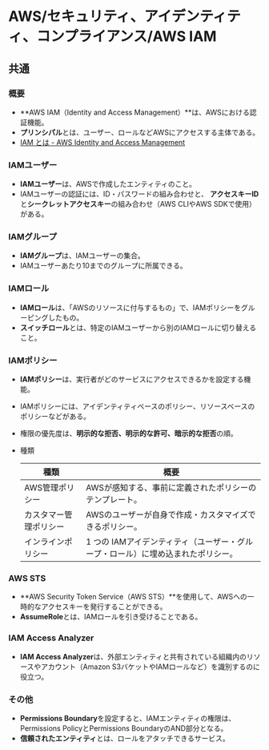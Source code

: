 # AWS/セキュリティ、アイデンティティ、コンプライアンス/AWS IAM

## 共通

### 概要

- **AWS IAM（Identity and Access Management）**は、AWSにおける認証機能。
- **プリンシパル**とは、ユーザー、ロールなどAWSにアクセスする主体である。
- [IAM とは - AWS Identity and Access Management](https://docs.aws.amazon.com/ja_jp/IAM/latest/UserGuide/introduction.html)

### IAMユーザー

- **IAMユーザー**は、AWSで作成したエンティティのこと。
- IAMユーザーの認証には、ID・パスワードの組み合わせと、
  **アクセスキーID**と**シークレットアクセスキー**の組み合わせ（AWS CLIやAWS SDKで使用）がある。

### IAMグループ

- **IAMグループ**は、IAMユーザーの集合。
- IAMユーザーあたり10までのグループに所属できる。

### IAMロール

- **IAMロール**は、「AWSのリソースに付与するもの」で、IAMポリシーをグルーピングしたもの。
- **スイッチロール**とは、特定のIAMユーザーから別のIAMロールに切り替えること。

### IAMポリシー

- **IAMポリシー**は、実行者がどのサービスにアクセスできるかを設定する機能。
- IAMポリシーには、アイデンティティベースのポリシー、リソースベースのポリシーなどがある。
- 権限の優先度は、**明示的な拒否、明示的な許可、暗示的な拒否**の順。
- 種類

    | 種類                   | 概要                                                         |
    | ---------------------- | ------------------------------------------------------------ |
    | AWS管理ポリシー        | AWSが感知する、事前に定義されたポリシーのテンプレート。      |
    | カスタマー管理ポリシー | AWSのユーザーが自身で作成・カスタマイズできるポリシー。      |
    | インラインポリシー     | 1 つの IAMアイデンティティ（ユーザー・グループ・ロール）に埋め込まれたポリシー。 |

### AWS STS

- **AWS Security Token Service（AWS STS）**を使用して、AWSへの一時的なアクセスキーを発行することができる。
- **AssumeRole**とは、IAMロールを引き受けることである。

### IAM Access Analyzer

- **IAM Access Analyzer**は、外部エンティティと共有されている組織内のリソースやアカウント（Amazon S3バケットやIAMロールなど）を識別するのに役立つ。

### その他

- **Permissions Boundary**を設定すると、IAMエンティティの権限は、Permissions PolicyとPermissions BoundaryのAND部分となる。
- **信頼されたエンティティ**とは、ロールをアタッチできるサービス。
